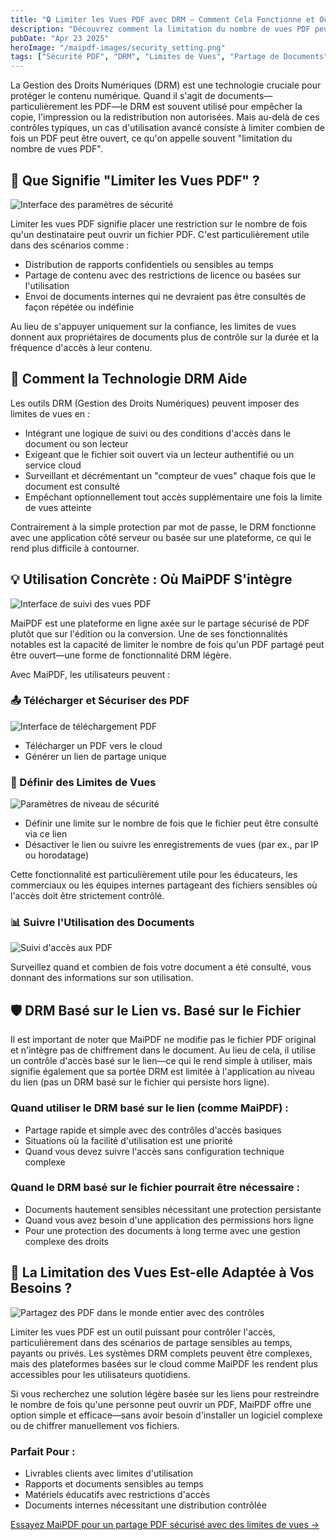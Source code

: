 ```yaml
---
title: "🔒 Limiter les Vues PDF avec DRM – Comment Cela Fonctionne et Où MaiPDF S'intègre"
description: "Découvrez comment la limitation du nombre de vues PDF peut offrir un meilleur contrôle sur vos documents sensibles et comment l'approche simple de MaiPDF rend la sécurité des documents accessible."
pubDate: "Apr 23 2025"
heroImage: "/maipdf-images/security_setting.png"
tags: ["Sécurité PDF", "DRM", "Limites de Vues", "Partage de Documents"]
---
```


La Gestion des Droits Numériques (DRM) est une technologie cruciale pour protéger le contenu numérique. Quand il s'agit de documents—particulièrement les PDF—le DRM est souvent utilisé pour empêcher la copie, l'impression ou la redistribution non autorisées. Mais au-delà de ces contrôles typiques, un cas d'utilisation avancé consiste à limiter combien de fois un PDF peut être ouvert, ce qu'on appelle souvent "limitation du nombre de vues PDF".

## 🧠 Que Signifie "Limiter les Vues PDF" ?

![Interface des paramètres de sécurité](/maipdf-images/security_setting.png)

Limiter les vues PDF signifie placer une restriction sur le nombre de fois qu'un destinataire peut ouvrir un fichier PDF. C'est particulièrement utile dans des scénarios comme :

- Distribution de rapports confidentiels ou sensibles au temps
- Partage de contenu avec des restrictions de licence ou basées sur l'utilisation
- Envoi de documents internes qui ne devraient pas être consultés de façon répétée ou indéfinie

Au lieu de s'appuyer uniquement sur la confiance, les limites de vues donnent aux propriétaires de documents plus de contrôle sur la durée et la fréquence d'accès à leur contenu.

## 🔐 Comment la Technologie DRM Aide

Les outils DRM (Gestion des Droits Numériques) peuvent imposer des limites de vues en :

- Intégrant une logique de suivi ou des conditions d'accès dans le document ou son lecteur
- Exigeant que le fichier soit ouvert via un lecteur authentifié ou un service cloud
- Surveillant et décrémentant un "compteur de vues" chaque fois que le document est consulté
- Empêchant optionnellement tout accès supplémentaire une fois la limite de vues atteinte

Contrairement à la simple protection par mot de passe, le DRM fonctionne avec une application côté serveur ou basée sur une plateforme, ce qui le rend plus difficile à contourner.

## 💡 Utilisation Concrète : Où MaiPDF S'intègre

![Interface de suivi des vues PDF](/maipdf-images/check_pdf_open_result.png)

MaiPDF est une plateforme en ligne axée sur le partage sécurisé de PDF plutôt que sur l'édition ou la conversion. Une de ses fonctionnalités notables est la capacité de limiter le nombre de fois qu'un PDF partagé peut être ouvert—une forme de fonctionnalité DRM légère.

Avec MaiPDF, les utilisateurs peuvent :

### 📤 Télécharger et Sécuriser des PDF

![Interface de téléchargement PDF](/maipdf-images/upload_section.png)

- Télécharger un PDF vers le cloud
- Générer un lien de partage unique

### 🔢 Définir des Limites de Vues

![Paramètres de niveau de sécurité](/maipdf-images/security_level_in_pdf_setting.png)

- Définir une limite sur le nombre de fois que le fichier peut être consulté via ce lien
- Désactiver le lien ou suivre les enregistrements de vues (par ex., par IP ou horodatage)

Cette fonctionnalité est particulièrement utile pour les éducateurs, les commerciaux ou les équipes internes partageant des fichiers sensibles où l'accès doit être strictement contrôlé.

### 📊 Suivre l'Utilisation des Documents

![Suivi d'accès aux PDF](/maipdf-images/check_pdf_open_result.png)

Surveillez quand et combien de fois votre document a été consulté, vous donnant des informations sur son utilisation.

## 🛡️ DRM Basé sur le Lien vs. Basé sur le Fichier

Il est important de noter que MaiPDF ne modifie pas le fichier PDF original et n'intègre pas de chiffrement dans le document. Au lieu de cela, il utilise un contrôle d'accès basé sur le lien—ce qui le rend simple à utiliser, mais signifie également que sa portée DRM est limitée à l'application au niveau du lien (pas un DRM basé sur le fichier qui persiste hors ligne).

### Quand utiliser le DRM basé sur le lien (comme MaiPDF) :
- Partage rapide et simple avec des contrôles d'accès basiques
- Situations où la facilité d'utilisation est une priorité
- Quand vous devez suivre l'accès sans configuration technique complexe

### Quand le DRM basé sur le fichier pourrait être nécessaire :
- Documents hautement sensibles nécessitant une protection persistante
- Quand vous avez besoin d'une application des permissions hors ligne
- Pour une protection des documents à long terme avec une gestion complexe des droits

## 🧭 La Limitation des Vues Est-elle Adaptée à Vos Besoins ?

![Partagez des PDF dans le monde entier avec des contrôles](/maipdf-images/share_pdf_wordwide.png)

Limiter les vues PDF est un outil puissant pour contrôler l'accès, particulièrement dans des scénarios de partage sensibles au temps, payants ou privés. Les systèmes DRM complets peuvent être complexes, mais des plateformes basées sur le cloud comme MaiPDF les rendent plus accessibles pour les utilisateurs quotidiens.

Si vous recherchez une solution légère basée sur les liens pour restreindre le nombre de fois qu'une personne peut ouvrir un PDF, MaiPDF offre une option simple et efficace—sans avoir besoin d'installer un logiciel complexe ou de chiffrer manuellement vos fichiers.

### Parfait Pour :
- Livrables clients avec limites d'utilisation
- Rapports et documents sensibles au temps
- Matériels éducatifs avec restrictions d'accès
- Documents internes nécessitant une distribution contrôlée

[Essayez MaiPDF pour un partage PDF sécurisé avec des limites de vues →](https://maipdf.com)